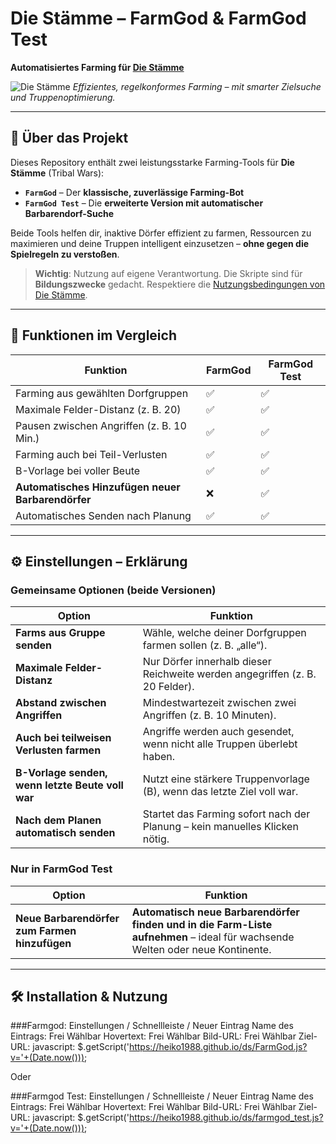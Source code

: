 # Die Stämme – FarmGod & FarmGod Test  
**Automatisiertes Farming für [Die Stämme](https://www.die-staemme.de)**  

![Die Stämme](https://upload.wikimedia.org/wikipedia/de/b/ba/Die_St%C3%A4mme_Logo.png)
*Effizientes, regelkonformes Farming – mit smarter Zielsuche und Truppenoptimierung.*

---

## 📌 Über das Projekt

Dieses Repository enthält zwei leistungsstarke Farming-Tools für **Die Stämme** (Tribal Wars):

- **`FarmGod`** – Der **klassische, zuverlässige Farming-Bot**  
- **`FarmGod Test`** – Die **erweiterte Version mit automatischer Barbarendorf-Suche**

Beide Tools helfen dir, inaktive Dörfer effizient zu farmen, Ressourcen zu maximieren und deine Truppen intelligent einzusetzen – **ohne gegen die Spielregeln zu verstoßen**.

> **Wichtig**: Nutzung auf eigene Verantwortung. Die Skripte sind für **Bildungszwecke** gedacht. Respektiere die [Nutzungsbedingungen von Die Stämme](https://www.die-staemme.de/terms).

---

## 🚀 Funktionen im Vergleich

| Funktion | **FarmGod** | **FarmGod Test** |
|--------|-------------|------------------|
| Farming aus gewählten Dorfgruppen | ✅ | ✅ |
| Maximale Felder-Distanz (z. B. 20) | ✅ | ✅ |
| Pausen zwischen Angriffen (z. B. 10 Min.) | ✅ | ✅ |
| Farming auch bei Teil-Verlusten | ✅ | ✅ |
| B-Vorlage bei voller Beute | ✅ | ✅ |
| **Automatisches Hinzufügen neuer Barbarendörfer** | ❌ | ✅ |
| Automatisches Senden nach Planung | ✅ | ✅ |

---

## ⚙️ Einstellungen – Erklärung

### **Gemeinsame Optionen** (beide Versionen)
| Option | Funktion |
|-------|---------|
| **Farms aus Gruppe senden** | Wähle, welche deiner Dorfgruppen farmen sollen (z. B. „alle“). |
| **Maximale Felder-Distanz** | Nur Dörfer innerhalb dieser Reichweite werden angegriffen (z. B. 20 Felder). |
| **Abstand zwischen Angriffen** | Mindestwartezeit zwischen zwei Angriffen (z. B. 10 Minuten). |
| **Auch bei teilweisen Verlusten farmen** | Angriffe werden auch gesendet, wenn nicht alle Truppen überlebt haben. |
| **B-Vorlage senden, wenn letzte Beute voll war** | Nutzt eine stärkere Truppenvorlage (B), wenn das letzte Ziel voll war. |
| **Nach dem Planen automatisch senden** | Startet das Farming sofort nach der Planung – kein manuelles Klicken nötig. |

### **Nur in FarmGod Test**
| Option | Funktion |
|-------|---------|
| **Neue Barbarendörfer zum Farmen hinzufügen** | **Automatisch neue Barbarendörfer finden und in die Farm-Liste aufnehmen** – ideal für wachsende Welten oder neue Kontinente. |

---

## 🛠️ Installation & Nutzung

###Farmgod: 
Einstellungen / Schnellleiste / Neuer Eintrag 
Name des Eintrags:	Frei Wählbar
Hovertext:	Frei Wählbar
Bild-URL:	Frei Wählbar
Ziel-URL: javascript: $.getScript('https://heiko1988.github.io/ds/FarmGod.js?v='+(Date.now()));

Oder

###Farmgod Test: 
Einstellungen / Schnellleiste / Neuer Eintrag 
Name des Eintrags:	Frei Wählbar
Hovertext:	Frei Wählbar
Bild-URL:	Frei Wählbar
Ziel-URL: javascript: $.getScript('https://heiko1988.github.io/ds/farmgod_test.js?v='+(Date.now()));

